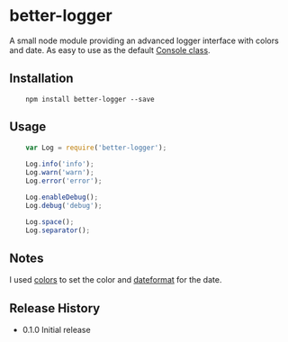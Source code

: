 # better-logger
A small node module providing an advanced logger interface with colors and date.
As easy to use as the default [Console class](https://nodejs.org/api/console.html).

## Installation
```shell
	npm install better-logger --save
```

## Usage
```js
	var Log = require('better-logger');
	
	Log.info('info');
	Log.warn('warn');
	Log.error('error');

	Log.enableDebug();
	Log.debug('debug');

	Log.space();
	Log.separator();
```

## Notes
I used [colors](https://www.npmjs.com/package/colors) to set the color and [dateformat](https://www.npmjs.com/package/dateformat) for the date.


## Release History
* 0.1.0 Initial release
